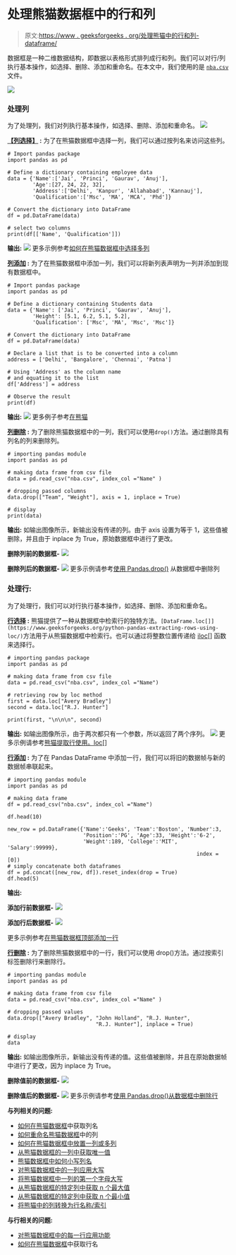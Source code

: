 # 处理熊猫数据框中的行和列

> 原文:[https://www . geeksforgeeks . org/处理熊猫中的行和列-dataframe/](https://www.geeksforgeeks.org/dealing-with-rows-and-columns-in-pandas-dataframe/)

数据框是一种二维数据结构，即数据以表格形式排列成行和列。我们可以对行/列执行基本操作，如选择、删除、添加和重命名。在本文中，我们使用的是 [`nba.csv`](https://media.geeksforgeeks.org/wp-content/uploads/nba.csv) 文件。

![](img/d1ad61539e39da88c10409677e6fc51a.png)

### 处理列

为了处理列，我们对列执行基本操作，如选择、删除、添加和重命名。
![](img/bf7e0dc13d61886f9a87e4cdbfd2bf8d.png)

**[【列选择】](https://www.geeksforgeeks.org/how-to-select-multiple-columns-in-a-pandas-dataframe/) :**
为了在熊猫数据框中选择一列，我们可以通过按列名来访问这些列。

```
# Import pandas package
import pandas as pd

# Define a dictionary containing employee data
data = {'Name':['Jai', 'Princi', 'Gaurav', 'Anuj'],
        'Age':[27, 24, 22, 32],
        'Address':['Delhi', 'Kanpur', 'Allahabad', 'Kannauj'],
        'Qualification':['Msc', 'MA', 'MCA', 'Phd']}

# Convert the dictionary into DataFrame 
df = pd.DataFrame(data)

# select two columns
print(df[['Name', 'Qualification']])
```

**输出:**
![](img/b6cfb549b0c4378f8d377f0919f36ab0.png)
更多示例参考[如何在熊猫数据框中选择多列](https://www.geeksforgeeks.org/how-to-select-multiple-columns-in-a-pandas-dataframe/)

**[列添加](https://www.geeksforgeeks.org/adding-new-column-to-existing-dataframe-in-pandas/) :**
为了在熊猫数据框中添加一列，我们可以将新列表声明为一列并添加到现有数据框中。

```
# Import pandas package 
import pandas as pd

# Define a dictionary containing Students data
data = {'Name': ['Jai', 'Princi', 'Gaurav', 'Anuj'],
        'Height': [5.1, 6.2, 5.1, 5.2],
        'Qualification': ['Msc', 'MA', 'Msc', 'Msc']}

# Convert the dictionary into DataFrame
df = pd.DataFrame(data)

# Declare a list that is to be converted into a column
address = ['Delhi', 'Bangalore', 'Chennai', 'Patna']

# Using 'Address' as the column name
# and equating it to the list
df['Address'] = address

# Observe the result
print(df)
```

**输出:**
![](img/c73c386bd93ea72dab13f2a4ccd058f8.png)
更多例子参考[在熊猫](https://www.geeksforgeeks.org/adding-new-column-to-existing-dataframe-in-pandas/)

**[列删除](https://www.geeksforgeeks.org/python-delete-rows-columns-from-dataframe-using-pandas-drop/) :**
为了删除熊猫数据框中的一列，我们可以使用`drop()`方法。通过删除具有列名的列来删除列。

```
# importing pandas module
import pandas as pd

# making data frame from csv file
data = pd.read_csv("nba.csv", index_col ="Name" )

# dropping passed columns
data.drop(["Team", "Weight"], axis = 1, inplace = True)

# display
print(data)
```

**输出:**
如输出图像所示，新输出没有传递的列。由于 axis 设置为等于 1，这些值被删除，并且由于 inplace 为 True，原始数据框中进行了更改。

**删除列前的数据框-**
![](img/fa9f2f5d797bd9c7e75835ca8c39d4f5.png)

**删除列后的数据框-**
![](img/e3be4400da0c8ef56e24eb7593fc65b0.png)
更多示例请参考[使用 Pandas.drop()](https://www.geeksforgeeks.org/python-delete-rows-columns-from-dataframe-using-pandas-drop/) 从数据框中删除列

### 处理行:

为了处理行，我们可以对行执行基本操作，如选择、删除、添加和重命名。

**[行选择](https://www.geeksforgeeks.org/python-pandas-extracting-rows-using-loc/) :**
熊猫提供了一种从数据框中检索行的独特方法。`[DataFrame.loc[]](https://www.geeksforgeeks.org/python-pandas-extracting-rows-using-loc/)`方法用于从熊猫数据框中检索行。也可以通过将整数位置传递给 [iloc[]](https://www.geeksforgeeks.org/python-extracting-rows-using-pandas-iloc/) 函数来选择行。

```
# importing pandas package
import pandas as pd

# making data frame from csv file
data = pd.read_csv("nba.csv", index_col ="Name")

# retrieving row by loc method
first = data.loc["Avery Bradley"]
second = data.loc["R.J. Hunter"]

print(first, "\n\n\n", second)
```

**输出:**
如输出图像所示，由于两次都只有一个参数，所以返回了两个序列。
![](img/7880c172adc432b76fc63b3f3eea849c.png)
更多示例请参考[熊猫提取行使用。loc[]](https://www.geeksforgeeks.org/python-pandas-extracting-rows-using-loc/)

**[行添加](https://www.geeksforgeeks.org/add-a-row-at-top-in-pandas-dataframe/) :**
为了在 Pandas DataFrame 中添加一行，我们可以将旧的数据帧与新的数据帧串联起来。

```
# importing pandas module 
import pandas as pd 

# making data frame 
df = pd.read_csv("nba.csv", index_col ="Name") 

df.head(10)

new_row = pd.DataFrame({'Name':'Geeks', 'Team':'Boston', 'Number':3,
                        'Position':'PG', 'Age':33, 'Height':'6-2',
                        'Weight':189, 'College':'MIT', 'Salary':99999},
                                                            index =[0])
# simply concatenate both dataframes
df = pd.concat([new_row, df]).reset_index(drop = True)
df.head(5)
```

**输出:**

**添加行前数据框-**
![](img/226e9e8f64806663ac99a6ec9423a6c6.png)

**添加行后数据框-**
![](img/e157fb9e29dedc739c7b24cba62de604.png)

更多示例参考[在熊猫数据框顶部添加一行](https://www.geeksforgeeks.org/add-a-row-at-top-in-pandas-dataframe/)

**[行删除](https://www.geeksforgeeks.org/python-delete-rows-columns-from-dataframe-using-pandas-drop/) :**
为了删除熊猫数据框中的一行，我们可以使用 drop()方法。通过按索引标签删除行来删除行。

```
# importing pandas module
import pandas as pd

# making data frame from csv file
data = pd.read_csv("nba.csv", index_col ="Name" )

# dropping passed values
data.drop(["Avery Bradley", "John Holland", "R.J. Hunter",
                            "R.J. Hunter"], inplace = True)

# display
data
```

**输出:**
如输出图像所示，新输出没有传递的值。这些值被删除，并且在原始数据帧中进行了更改，因为 inplace 为 True。

**删除值前的数据框-**
![](img/e0ada31a4c1ffd63345b81db43b79ff1.png)

**删除值后的数据框-**
![](img/80806016669f3bceab5a222d00c6d6ef.png)
更多示例请参考[使用 Pandas.drop()从数据框中删除行](https://www.geeksforgeeks.org/python-delete-rows-columns-from-dataframe-using-pandas-drop/)

**与列相关的问题:**

*   [如何在熊猫数据框](https://www.geeksforgeeks.org/how-to-get-column-names-in-pandas-dataframe/)中获取列名
*   [如何重命名熊猫数据框](https://www.geeksforgeeks.org/how-to-rename-columns-in-pandas-dataframe/)中的列
*   [如何在熊猫数据框中放置一列或多列](https://www.geeksforgeeks.org/how-to-drop-one-or-multiple-columns-in-pandas-dataframe/)
*   [从熊猫数据框的一列中获取唯一值](https://www.geeksforgeeks.org/get-unique-values-from-a-column-in-pandas-dataframe/)
*   [熊猫数据框中如何小写列名](https://www.geeksforgeeks.org/how-to-lowercase-column-names-in-pandas-dataframe/)
*   [对熊猫数据框中的一列应用大写](https://www.geeksforgeeks.org/apply-uppercase-to-a-column-in-pandas-dataframe/)
*   [将熊猫数据框中一列的第一个字母大写](https://www.geeksforgeeks.org/capitalize-first-letter-of-a-column-in-pandas-dataframe/)
*   [从熊猫数据框的特定列中获取 n 个最大值](https://www.geeksforgeeks.org/get-n-largest-values-from-a-particular-column-in-pandas-dataframe/)
*   [从熊猫数据框的特定列中获取 n 个最小值](https://www.geeksforgeeks.org/get-n-smallest-values-from-a-particular-column-in-pandas-dataframe/)
*   [将熊猫中的列转换为行名称/索引](https://www.geeksforgeeks.org/convert-a-column-to-row-name-index-in-pandas/)

**与行相关的问题:**

*   [对熊猫数据框中的每一行应用功能](https://www.geeksforgeeks.org/apply-function-to-every-row-in-a-pandas-dataframe/)
*   [如何在熊猫数据框](https://www.geeksforgeeks.org/how-to-get-rows-index-names-in-pandas-dataframe/)中获取行名